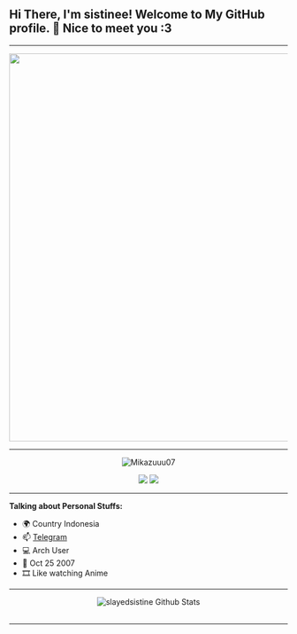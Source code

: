 <!-- Your title -->
## Hi There, I'm sistinee! Welcome to My GitHub profile. 👋 Nice to meet you :3 
---
<img align="center" src="https://images-wixmp-ed30a86b8c4ca887773594c2.wixmp.com/f/c34bd178-74e0-4f45-8e9d-497d7fe05067/dbb9uao-a6267e54-256c-4977-a771-45eed756f085.jpg?token=eyJ0eXAiOiJKV1QiLCJhbGciOiJIUzI1NiJ9.eyJzdWIiOiJ1cm46YXBwOjdlMGQxODg5ODIyNjQzNzNhNWYwZDQxNWVhMGQyNmUwIiwiaXNzIjoidXJuOmFwcDo3ZTBkMTg4OTgyMjY0MzczYTVmMGQ0MTVlYTBkMjZlMCIsIm9iaiI6W1t7InBhdGgiOiJcL2ZcL2MzNGJkMTc4LTc0ZTAtNGY0NS04ZTlkLTQ5N2Q3ZmUwNTA2N1wvZGJiOXVhby1hNjI2N2U1NC0yNTZjLTQ5NzctYTc3MS00NWVlZDc1NmYwODUuanBnIn1dXSwiYXVkIjpbInVybjpzZXJ2aWNlOmZpbGUuZG93bmxvYWQiXX0.9mJe0OE8_kurLht82obYkH5ofSv66NTJtUxagvx2h3E" width="700"/>

---
<p align="center"> <img src="https://komarev.com/ghpvc/?username=slayedsistine&label=Profile%20views&color=0e75b6&style=flat" alt="Mikazuuu07" /> </p>
<p align="center">
<a href="https://github.com/slayedsistine"> <img src="https://img.shields.io/badge/-Github-000?style=flat&logo=Github&logoColor=white" /></a>
<a href="https://gathanalfarabi@protonmail.com"> <img src="https://img.shields.io/badge/-Gmail-c14438?style=flat&logo=Gmail&logoColor=white" /></a>

---
<!-- Talking about you -->
**Talking about Personal Stuffs:**

- 🌍 Country Indonesia
- 📫 [Telegram](https://t.me/kaitobocchi)
- 💻 Arch User
- 🎉 Oct 25 2007
- 🎞️ Like watching Anime
	
---

<div align="center">
  <img src="https://github-readme-stats.vercel.app/api?username=slayedsistine&show_icons=true&theme=dracula" alt="slayedsistine Github Stats">
  <br><br>

---
